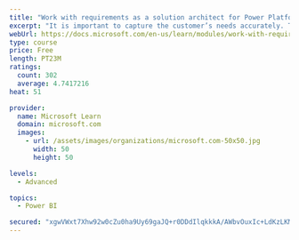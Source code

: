 ```yaml
---
title: "Work with requirements as a solution architect for Power Platform and Dynamics 365"
excerpt: "It is important to capture the customer’s needs accurately. This module explains how to capture requirements and identify functional and non-functional items."
webUrl: https://docs.microsoft.com/en-us/learn/modules/work-with-requirements/
type: course
price: Free
length: PT23M
ratings:
  count: 302
  average: 4.7417216
heat: 51

provider:
  name: Microsoft Learn
  domain: microsoft.com
  images:
    - url: /assets/images/organizations/microsoft.com-50x50.jpg
      width: 50
      height: 50

levels:
  - Advanced

topics:
  - Power BI

secured: "xgwVWxt7Xhw92w0cZu0ha9Uy69gaJQ+r0DDdIlqkkkA/AWbvOuxIc+LdKzLKMMp6bJJcil3YPEGVY+VY2HV5cONpuLzEWn6TFaHCC8VuM1+hL8d+NWBG8o6dm26Su2/SxPzLlV9G2qD5b44p+96wCZIx+ieAm9o++JfpxNY9Yw/aXcvRem8bbiZaF6aB2i61Ct8KEuv29WP4/DGHNDeU8mC8AxxyPmOOyuMZY/XtrkhLU5++RiNUvHrPI4qZdGeFY5fFAOHWDYQKHviy1fRfcaxcyhC/crHnPHxEmdQYLoJuVIA1tM1D5QkKK4cGSysmU7fKnlrzAKVD0oaPJcfNeCwV0H5vLpMnBK3W7rixepjfs5hll9V/nk2t8qexiLNE3yWJVj9aWfJHRVC7NeSNwV4i17fk8i30A3zTfLSOpB0=;phAOEgIm8VG6GW96+MXtKQ=="
---
```


